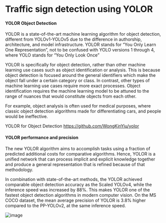 # Traffic sign detection using YOLOR

#### YOLOR Object Detection

YOLOR is a state-of-the-art machine learning algorithm for object detection, different from YOLOv1-YOLOv5 due to the difference in authorship, architecture, and model infrastructure. YOLOR stands for “You Only Learn One Representation”, not to be confused with YOLO versions 1 through 4, where YOLO stands for “You Only Look Once”


YOLOR is specifically for object detection, rather than other machine learning use cases such as object identification or analysis. This is because object detection is focused around the general identifiers which make the object fall under a certain category or class. In contrast, other types of machine learning use cases require more exact processes. Object identification requires the machine learning model to be attuned to the range of nuances that would constitute objects from each other.

For example, object analysis is often used for medical purposes, where classic object detection algorithms made for differentiating cars, and people would be ineffective.

YOLOR for Object Detection https://github.com/WongKinYiu/yolor

#### YOLOR performance and precision

The new YOLOR algorithm aims to accomplish tasks using a fraction of predicted additional costs for comparative algorithms. Hence, YOLOR is a unified network that can process implicit and explicit knowledge together and produce a general representation that is refined because of that methodology.

In combination with state-of-the-art methods, the YOLOR achieved comparable object detection accuracy as the Scaled YOLOv4, while the inference speed was increased by 88%. This makes YOLOR one of the fastest object detection algorithms in modern computer vision. On the MS COCO dataset, the mean average precision of YOLOR is 3.8% higher compared to the PP-YOLOv2, at the same inference speed.

![image](https://user-images.githubusercontent.com/50706192/150343624-d8839de3-5404-4dd3-b9cb-b96bd1a2ba85.png)
